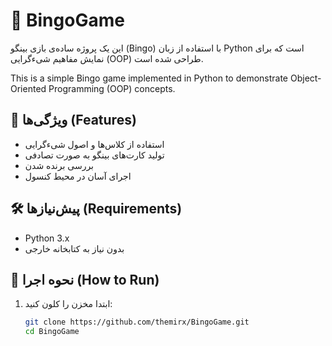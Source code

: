 # 🎱 BingoGame

این یک پروژه ساده‌ی بازی بینگو (Bingo) با استفاده از زبان Python است که برای نمایش مفاهیم شیءگرایی (OOP) طراحی شده است.

This is a simple Bingo game implemented in Python to demonstrate Object-Oriented Programming (OOP) concepts.

## 📌 ویژگی‌ها (Features)

- استفاده از کلاس‌ها و اصول شیء‌گرایی
- تولید کارت‌های بینگو به صورت تصادفی
- بررسی برنده شدن
- اجرای آسان در محیط کنسول

## 🛠 پیش‌نیازها (Requirements)

- Python 3.x
- بدون نیاز به کتابخانه خارجی

## 🚀 نحوه اجرا (How to Run)

1. ابتدا مخزن را کلون کنید:

   ```bash
   git clone https://github.com/themirx/BingoGame.git
   cd BingoGame
